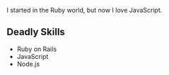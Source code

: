 I started in the Ruby world, but now I love JavaScript.

## Deadly Skills

* Ruby on Rails
* JavaScript
* Node.js
